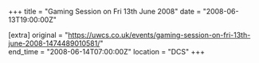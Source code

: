 +++
title = "Gaming Session on Fri 13th June 2008"
date = "2008-06-13T19:00:00Z"

[extra]
original = "https://uwcs.co.uk/events/gaming-session-on-fri-13th-june-2008-1474489010581/"    
end_time = "2008-06-14T07:00:00Z"
location = "DCS"
+++



